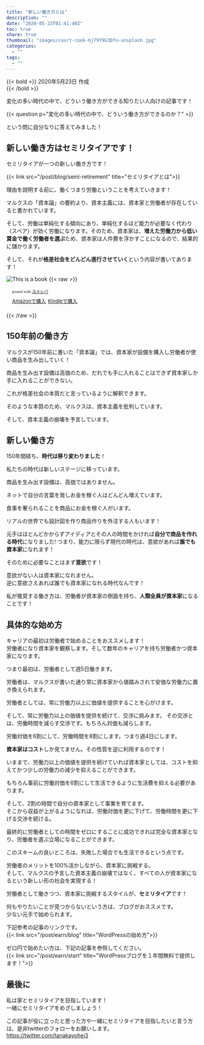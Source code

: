 ```yaml
---
title: "新しい働き方とは"
description: ""
date: "2020-05-23T01:41:40Z"
toc: true
share: true
thumbnail: "images/court-cook-6j79Y9G3Dfo-unsplash.jpg"
categories:
  - ""
tags:
  - ""
---
```


{{< bold >}}
2020年5月23日 作成  
{{< /bold >}}

変化の多い時代の中で、どういう働き方ができる知りたい人向けの記事です！

<!--more-->

{{< question p="変化の多い時代の中で、どういう働き方ができるのか？" >}}

という問に自分なりに答えてみました！

## 新しい働き方はセミリタイアです！

セミリタイアが一つの新しい働き方です！

{{< link src="/post/blog/semi-retirement" title="セミリタイアとは">}}


理由を説明する前に、働くつまり労働ということを考えていきます！  

マルクスの「資本論」の要約より、資本主義には、資本家と労働者が存在していると書かれています。

そして、労働は単純化する傾向にあり、単純化するほど能力が必要なく代わり（スペア）が効く労働になります。そのため、資本家は、**増えた労働力から低い賃金で働く労働者を選ぶ**ため、資本家は人件費を浮かすことになるので、結果的に儲かります。

そして、それが**格差社会をどんどん進行させていく**という内容が書いてあります！

![This is a book](/images/book1.JPG)
{{< raw >}}
<div class="booklink-box" style="text-align:left;padding-bottom:20px;font-size:small;zoom: 1;overflow: hidden;"><div class="booklink-image" style="float:left;margin:0 15px 10px 0;"><a href="https://www.amazon.co.jp/exec/obidos/asin/B00MEGHQTQ/beauplace-22/" target="_blank" ><img src="" style="border: none;" /></a></div><div class="booklink-info" style="line-height:120%;zoom: 1;overflow: hidden;"><div class="booklink-name" style="margin-bottom:10px;line-height:120%"><a href="https://www.amazon.co.jp/exec/obidos/asin/B00MEGHQTQ/beauplace-22/" target="_blank" ></a><div class="booklink-powered-date" style="font-size:8pt;margin-top:5px;font-family:verdana;line-height:120%">posted with <a href="https://yomereba.com" rel="nofollow" target="_blank">ヨメレバ</a></div></div><div class="booklink-detail" style="margin-bottom:5px;"></div><div class="booklink-link2" style="margin-top:10px;"><div class="shoplinkamazon" style="display:inline;margin-right:5px"><a href="https://www.amazon.co.jp/exec/obidos/asin/B00MEGHQTQ/beauplace-22/" target="_blank" >Amazonで購入</a></div><div class="shoplinkkindle" style="display:inline;margin-right:5px"><a href="https://www.amazon.co.jp/gp/search?keywords=&__mk_ja_JP=%83J%83%5E%83J%83i&url=node%3D2275256051&tag=beauplace-22" target="_blank" >Kindleで購入</a></div>                              	  	  	  	  	</div></div><div class="booklink-footer" style="clear: left"></div></div>
{{< /raw >}}


## 150年前の働き方

マルクスが150年前に書いた「資本論」では、資本家が設備を購入し労働者が使い商品を生み出していく！

商品を生み出す設備は高価のため、だれでも手に入れることはできず資本家しか手に入れることができない。  

これが格差社会の本質だと言っているように解釈できます。  

そのような本質のため、マルクスは、資本主義を批判しています。  

そして、資本主義の崩壊を予言しています。  

## 新しい働き方

150年間経ち、**時代は移り変わりました**！  

私たちの時代は新しいステージに移っています。　　

商品を生み出す設備は、高価ではありません。  

ネットで自分の言葉を発しお金を稼ぐ人はどんどん増えています。 

食事を奢られることを商品にお金を稼ぐ人がいます。  

リアルの世界でも設計図を作り商品作りを外注する人もいます！

元手はほとんどかからずアイディアとその人の時間をかければ**自分で商品を作れる時代**になりました!
つまり、能力に限らず現代の時代は、意欲があれば**誰でも資本家**になれます！

そのために必要なことはまず**意欲**です！  

意欲がない人は資本家になれません。  
逆に意欲さえあれば誰でも資本家になれる時代なんです！

私が推奨する働き方は、労働者が資本家の側面を持ち、**人類全員が資本家**になることです！  

## 具体的な始め方

キャリアの最初は労働者で始めることをおススメします！  
労働者になり資本家を観察します。そして数年のキャリアを持ち労働者かつ資本家になります。  

つまり最初は、労働者として週5日働きます。  

労働者は、マルクスが書いた通り常に資本家から値踏みされて安価な労働力に置き換えられます。  

労働者としては、常に労働力以上に価値を提供することを心がけます。  

そして、常に労働力以上の価値を提供を続けて、交渉に挑みます。
その交渉とは、労働時間を減らす交渉です。もちろん対価も減らします。  
  
労働対価を6割にして、労働時間を8割にします。つまり週4日にします。  

**資本家はコスト**しか見てません。その性質を逆に利用するのです！

いままで、労働力以上の価値を提供を続けていれば資本家としては、コストを抑えてかつ少しの労働力の減少を抑えることができます。

もちろん事前に労働対価を6割にして生活できるように生活費を抑える必要があります。  

そして、2割の時間で自分の資本家として事業を育てます。  
そこから収益が上がるようになれば、労働対価を更に下げて、労働時間を更に下げる交渉を続ける。  

最終的に労働者としての時間をゼロにすることに成功できれば完全な資本家となり、労働者を選ぶ立場になることができます。  

このスキームの良いところは、失敗した場合でも生活できるという点です。  

労働者のメリットを100%活かしながら、資本家に挑戦する。  
そして、マルクスの予言した資本主義の崩壊ではなく、すべての人が資本家になるという新しい形の社会を実現する！  

労働者として働きつつ、資本家に挑戦するスタイルが、**セミリタイア**です！

何もやりたいことが見つからないという方は、ブログがおススメです。  
少ない元手で始められます。

下記参考の記事のリンクです。  
{{< link src="/post/earn/blog" title="WordPressの始め方">}}

ゼロ円で始めたい方は、下記の記事を参照してください。  
{{< link src="/post/earn/start" title="WordPressブログを１年間無料で提供します！">}}


## 最後に

私は家とセミリタイアを目指しています！  
一緒にセミリタイアをめざしましょう！

この記事が役に立ったと思った方や一緒にセミリタイアを目指したいと言う方は、是非twitterのフォローをお願いします。  
https://twitter.com/tanakayohei3











